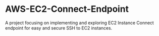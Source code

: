 # AWS-EC2-Connect-Endpoint
A project focusing on implementing and exploring EC2 Instance Connect endpoint for easy and secure SSH to EC2 instances.

